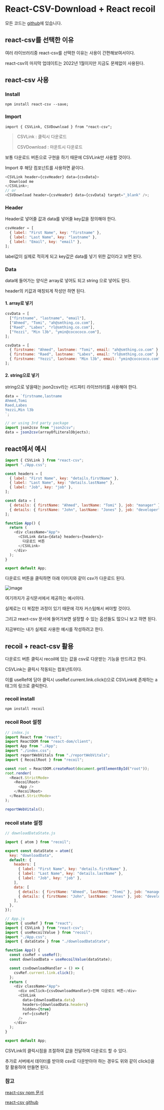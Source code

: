 # React-CSV-Download + React recoil

모든 코드는 [github](https://github.com/TeTedo/blog-code/tree/main/react-csv-download)에 있습니다.

## react-csv를 선택한 이유

여러 라이브러리중 react-csv를 선택한 이유는 사용이 간편해보여서이다.

react-csv의 마지막 업데이트는 2022년 1월이지만 지금도 문제없이 사용된다.

## react-csv 사용

### Install

```
npm install react-csv --save;
```

### Import

```
import { CSVLink, CSVDownload } from "react-csv";
```

> CSVLink : 클릭시 다운로드
>
> CSVDownload : 마운트시 다운로드

보통 다운로드 버튼으로 구현을 하기 때문에 CSVLink만 사용할 것이다.

Import 후 해당 컴포넌트를 사용하면 끝이다.

```js
<CSVLink header={csvHeader} data={csvData}>
  Download me
</CSVLink>;
// or
<CSVDownload header={csvHeader} data={csvData} target="_blank" />;
```

### Header

Header로 넣어줄 값과 data를 넣어줄 key값을 정의해야 한다.

```js
csvHeader = [
  { label: "First Name", key: "firstname" },
  { label: "Last Name", key: "lastname" },
  { label: "Email", key: "email" },
];
```

label값이 실제로 적히게 되고 key값은 data를 넣기 위한 값이라고 보면 된다.

### Data

data에 들어가는 양식은 array로 넣어도 되고 string 으로 넣어도 된다.

header의 키값과 매칭되게 작성만 하면 된다.

#### 1. array로 넣기

```js
csvData = [
  ["firstname", "lastname", "email"],
  ["Ahmed", "Tomi", "ah@smthing.co.com"],
  ["Raed", "Labes", "rl@smthing.co.com"],
  ["Yezzi", "Min l3b", "ymin@cocococo.com"],
];
```

```js
csvData = [
  { firstname: "Ahmed", lastname: "Tomi", email: "ah@smthing.co.com" },
  { firstname: "Raed", lastname: "Labes", email: "rl@smthing.co.com" },
  { firstname: "Yezzi", lastname: "Min l3b", email: "ymin@cocococo.com" },
];
```

#### 2. string으로 넣기

string으로 넣을때는 json2csv라는 서드파티 라이브러리를 사용해야 한다.

```js
data = `firstname,lastname
Ahmed,Tomi
Raed,Labes
Yezzi,Min l3b
`;

// or using 3rd party package
import json2csv from "json2csv";
data = json2csv(arrayOfLiteralObjects);
```

## react에서 예시

```js
import { CSVLink } from "react-csv";
import "./App.css";

const headers = [
  { label: "First Name", key: "details.firstName" },
  { label: "Last Name", key: "details.lastName" },
  { label: "Job", key: "job" },
];

const data = [
  { details: { firstName: "Ahmed", lastName: "Tomi" }, job: "manager" },
  { details: { firstName: "John", lastName: "Jones" }, job: "developer" },
];

function App() {
  return (
    <div className="App">
      <CSVLink data={data} headers={headers}>
        다운로드 버튼
      </CSVLink>
    </div>
  );
}

export default App;
```

다운로드 버튼을 클릭하면 아래 이미지와 같이 csv가 다운로드 된다.

![image](https://github.com/TeTedo/blog-code/assets/107897812/6c3623db-87c7-4859-819c-d6c470aca3f3)

여기까지가 공식문서에서 제공하는 예시이다.

실제로는 더 복잡한 과정이 있기 때문에 각자 커스텀해서 써야할 것이다.

그리고 react-csv 문서에 들어가보면 설정할 수 있는 옵션들도 많으니 보고 하면 된다.

지금부터는 내가 실제로 사용한 예시를 작성하려고 한다.

## recoil + react-csv 활용

다운로드 버튼 클릭시 recoil에 있는 값을 csv로 다운받는 기능을 만드려고 한다.

CSVLink는 클릭시 작동되는 컴포넌트이다.

이를 useRef에 담아 클릭시 useRef.current.link.click()으로 CSVLink에 존재하는 a태그의 링크로 클릭한다.

### recoil install

```
npm install recoil
```

### recoil Root 설정

```js
// index.js
import React from "react";
import ReactDOM from "react-dom/client";
import App from "./App";
import "./index.css";
import reportWebVitals from "./reportWebVitals";
import { RecoilRoot } from "recoil";

const root = ReactDOM.createRoot(document.getElementById("root"));
root.render(
  <React.StrictMode>
    <RecoilRoot>
      <App />
    </RecoilRoot>
  </React.StrictMode>
);

reportWebVitals();
```

### recoil state 설정

```js
// downloadDataState.js

import { atom } from "recoil";

export const dataState = atom({
  key: "downloadData",
  default: {
    headers: [
      { label: "First Name", key: "details.firstName" },
      { label: "Last Name", key: "details.lastName" },
      { label: "Job", key: "job" },
    ],
    data: [
      { details: { firstName: "Ahmed", lastName: "Tomi" }, job: "manager" },
      { details: { firstName: "John", lastName: "Jones" }, job: "developer" },
    ],
  },
});
```

```js
// App.js
import { useRef } from "react";
import { CSVLink } from "react-csv";
import { useRecoilValue } from "recoil";
import "./App.css";
import { dataState } from "./downloadDataState";

function App() {
  const csvRef = useRef();
  const downloadData = useRecoilValue(dataState);

  const csvDownloadHandler = () => {
    csvRef.current.link.click();
  };
  return (
    <div className="App">
      <div onClick={csvDownloadHandler}>진짜 다운로드 버튼</div>
      <CSVLink
        data={downloadData.data}
        headers={downloadData.headers}
        hidden={true}
        ref={csvRef}
      />
    </div>
  );
}

export default App;
```

CSVLink의 클릭시점을 조절하여 값을 전달하여 다운로드 할 수 있다.

추가로 서버에서 데이터를 받아와 csv로 다운받아야 하는 경우도 위와 같이 click()을 잘 활용하여 만들면 된다.

### 참고

[react-csv npm 문서](https://www.npmjs.com/package/react-csv)

[react-csv github](https://github.com/react-csv/react-csv#readme)
